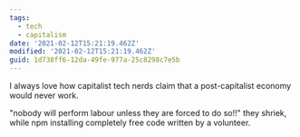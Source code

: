 ```yaml
---
tags:
  - tech
  - capitalism
date: '2021-02-12T15:21:19.462Z'
modified: '2021-02-12T15:21:19.462Z'
guid: 1d738ff6-12da-49fe-977a-25c8298c7e5b
---
```

I always love how capitalist tech nerds claim that a post-capitalist economy would never work.

"nobody will perform labour unless they are forced to do so!!" they shriek, while npm installing completely free code written by a volunteer.
